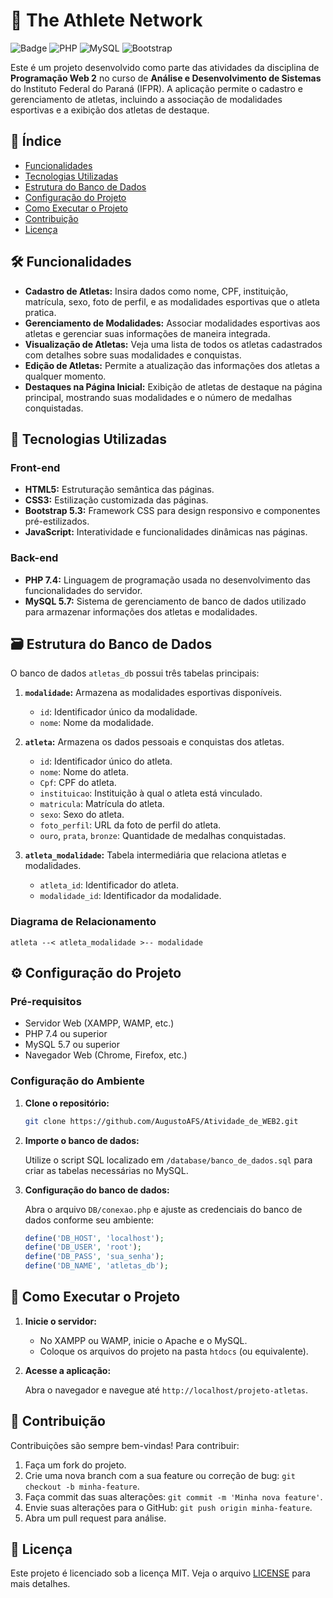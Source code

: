 
# 🏅 The Athlete Network

![Badge](https://img.shields.io/badge/IFPR-TADS-green) ![PHP](https://img.shields.io/badge/PHP-7.4-blue) ![MySQL](https://img.shields.io/badge/MySQL-5.7-blue) ![Bootstrap](https://img.shields.io/badge/Bootstrap-5.3-purple)

Este é um projeto desenvolvido como parte das atividades da disciplina de **Programação Web 2** no curso de **Análise e Desenvolvimento de Sistemas** do Instituto Federal do Paraná (IFPR). A aplicação permite o cadastro e gerenciamento de atletas, incluindo a associação de modalidades esportivas e a exibição dos atletas de destaque.

## 📑 Índice

- [Funcionalidades](#funcionalidades)
- [Tecnologias Utilizadas](#tecnologias-utilizadas)
- [Estrutura do Banco de Dados](#estrutura-do-banco-de-dados)
- [Configuração do Projeto](#configuração-do-projeto)
- [Como Executar o Projeto](#como-executar-o-projeto)
- [Contribuição](#contribuição)
- [Licença](#licença)

## 🛠️ Funcionalidades

- **Cadastro de Atletas:** Insira dados como nome, CPF, instituição, matrícula, sexo, foto de perfil, e as modalidades esportivas que o atleta pratica.
- **Gerenciamento de Modalidades:** Associar modalidades esportivas aos atletas e gerenciar suas informações de maneira integrada.
- **Visualização de Atletas:** Veja uma lista de todos os atletas cadastrados com detalhes sobre suas modalidades e conquistas.
- **Edição de Atletas:** Permite a atualização das informações dos atletas a qualquer momento.
- **Destaques na Página Inicial:** Exibição de atletas de destaque na página principal, mostrando suas modalidades e o número de medalhas conquistadas.

## 🚀 Tecnologias Utilizadas

### Front-end

- **HTML5:** Estruturação semântica das páginas.
- **CSS3:** Estilização customizada das páginas.
- **Bootstrap 5.3:** Framework CSS para design responsivo e componentes pré-estilizados.
- **JavaScript:** Interatividade e funcionalidades dinâmicas nas páginas.

### Back-end

- **PHP 7.4:** Linguagem de programação usada no desenvolvimento das funcionalidades do servidor.
- **MySQL 5.7:** Sistema de gerenciamento de banco de dados utilizado para armazenar informações dos atletas e modalidades.

## 🗃️ Estrutura do Banco de Dados

O banco de dados `atletas_db` possui três tabelas principais:

1. **`modalidade`:** Armazena as modalidades esportivas disponíveis.
    - `id`: Identificador único da modalidade.
    - `nome`: Nome da modalidade.

2. **`atleta`:** Armazena os dados pessoais e conquistas dos atletas.
    - `id`: Identificador único do atleta.
    - `nome`: Nome do atleta.
    - `Cpf`: CPF do atleta.
    - `instituicao`: Instituição à qual o atleta está vinculado.
    - `matricula`: Matrícula do atleta.
    - `sexo`: Sexo do atleta.
    - `foto_perfil`: URL da foto de perfil do atleta.
    - `ouro`, `prata`, `bronze`: Quantidade de medalhas conquistadas.

3. **`atleta_modalidade`:** Tabela intermediária que relaciona atletas e modalidades.
    - `atleta_id`: Identificador do atleta.
    - `modalidade_id`: Identificador da modalidade.

### Diagrama de Relacionamento

```plaintext
atleta --< atleta_modalidade >-- modalidade
```

## ⚙️ Configuração do Projeto

### Pré-requisitos

- Servidor Web (XAMPP, WAMP, etc.)
- PHP 7.4 ou superior
- MySQL 5.7 ou superior
- Navegador Web (Chrome, Firefox, etc.)

### Configuração do Ambiente

1. **Clone o repositório:**

   ```bash
   git clone https://github.com/AugustoAFS/Atividade_de_WEB2.git
   ```

2. **Importe o banco de dados:**

   Utilize o script SQL localizado em `/database/banco_de_dados.sql` para criar as tabelas necessárias no MySQL.

3. **Configuração do banco de dados:**

   Abra o arquivo `DB/conexao.php` e ajuste as credenciais do banco de dados conforme seu ambiente:

   ```php
   define('DB_HOST', 'localhost');
   define('DB_USER', 'root');
   define('DB_PASS', 'sua_senha');
   define('DB_NAME', 'atletas_db');
   ```

## 🏃 Como Executar o Projeto

1. **Inicie o servidor:**

   - No XAMPP ou WAMP, inicie o Apache e o MySQL.
   - Coloque os arquivos do projeto na pasta `htdocs` (ou equivalente).

2. **Acesse a aplicação:**

   Abra o navegador e navegue até `http://localhost/projeto-atletas`.

## 🤝 Contribuição

Contribuições são sempre bem-vindas! Para contribuir:

1. Faça um fork do projeto.
2. Crie uma nova branch com a sua feature ou correção de bug: `git checkout -b minha-feature`.
3. Faça commit das suas alterações: `git commit -m 'Minha nova feature'`.
4. Envie suas alterações para o GitHub: `git push origin minha-feature`.
5. Abra um pull request para análise.

## 📄 Licença

Este projeto é licenciado sob a licença MIT. Veja o arquivo [LICENSE](LICENSE) para mais detalhes.
